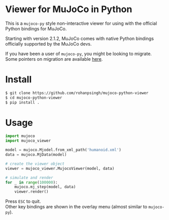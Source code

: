 # Viewer for MuJoCo in Python

This is a `mujoco-py` style non-interactive viewer for using with the official Python bindings for MuJoCo.

Starting with version 2.1.2, MuJoCo comes with native Python bindings officially supported by the MuJoCo devs.  

If you have been a user of `mujoco-py`, you might be looking to migrate.  
Some pointers on migration are available [here](https://mujoco.readthedocs.io/en/latest/python.html#migration-notes-for-mujoco-py).

# Install
```sh
$ git clone https://github.com/rohanpsingh/mujoco-python-viewer
$ cd mujoco-python-viewer
$ pip install .
```

# Usage

```py
import mujoco
import mujoco_viewer

model = mujoco.Mjodel.from_xml_path('humanoid.xml')
data = mujoco.MjData(model)

# create the viewer object
viewer = mujoco_viewer.MujocoViewer(model, data)

# simulate and render
for _ in range(100000):
    mujoco.mj_step(model, data)
    viewer.render()
```
Press `ESC` to quit.  
Other key bindings are shown in the overlay menu (almost similar to `mujoco-py`).
